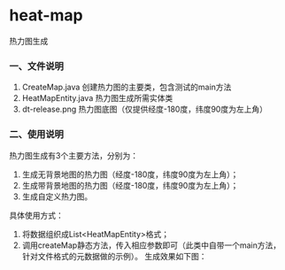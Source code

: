 # heat-map
热力图生成
### 一、文件说明
1. CreateMap.java 创建热力图的主要类，包含测试的main方法
2. HeatMapEntity.java 热力图生成所需实体类
3. dt-release.png 热力图底图（仅提供经度-180度，纬度90度为左上角）
### 二、使用说明
热力图生成有3个主要方法，分别为：
1. 生成无背景地图的热力图（经度-180度，纬度90度为左上角）；
2. 生成带背景地图的热力图（经度-180度，纬度90度为左上角）；
3. 生成自定义热力图。

具体使用方式：
1. 将数据组织成List\<HeatMapEntity\>格式；
2. 调用createMap静态方法，传入相应参数即可（此类中自带一个main方法，针对文件格式的元数据做的示例）。
生成效果如下图：
